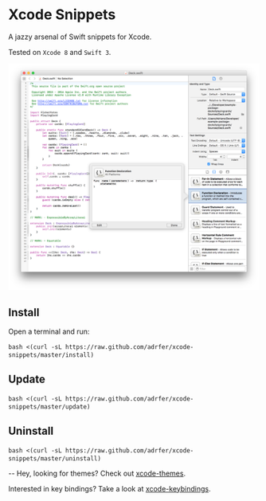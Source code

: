 # Xcode Snippets
A jazzy arsenal of Swift snippets for Xcode.

Tested on `Xcode 8` and `Swift 3`.

![screenshot](https://raw.githubusercontent.com/adrfer/xcode-snippets/master/Screenshot.png)

## Install

Open a terminal and run:

    bash <(curl -sL https://raw.github.com/adrfer/xcode-snippets/master/install)

## Update

    bash <(curl -sL https://raw.github.com/adrfer/xcode-snippets/master/update)

## Uninstall

    bash <(curl -sL https://raw.github.com/adrfer/xcode-snippets/master/uninstall)

--
Hey, looking for themes? Check out [xcode-themes](https://github.com/adrfer/xcode-themes).

Interested in key bindings? Take a look at [xcode-keybindings](https://github.com/adrfer/xcode-keybindings).
